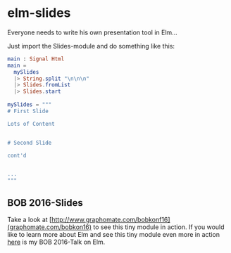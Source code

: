 # elm-slides

Everyone needs to write his own presentation tool in Elm...

Just import the Slides-module and do something like this:

```elm
main : Signal Html
main = 
  mySlides
  |> String.split "\n\n\n"
  |> Slides.fromList
  |> Slides.start
  
mySlides = """
# First Slide

Lots of Content


# Second Slide

cont'd


... 
"""
```

## BOB 2016-Slides

Take a look at [http://www.graphomate.com/bobkonf16](graphomate.com/bobkon16) to see this tiny module in 
action. If you would like to learn more about Elm and see this tiny module even more in action 
[here](https://youtu.be/hG6Q8RZKg28) is my BOB 2016-Talk on Elm.